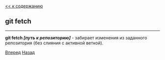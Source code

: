 [<< к содержанию](./readme.md)

## git fetch
---
**git fetch *[путь к репозиторию]*** - забирает изменения из заданного репозитория (без слияния с активной веткой).



[Вперед](./pull.md)   [Назад](./push.md)